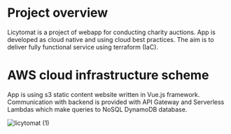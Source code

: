 # Project overview
Licytomat is a project of webapp for conducting charity auctions. 
App is developed as cloud native and using cloud best practices. The aim is to deliver fully functional service using terraform (IaC).

# AWS cloud infrastructure scheme
App is using s3 static content website written in Vue.js framework. Communication with backend is provided with API Gateway and Serverless Lambdas 
which make queries to NoSQL DynamoDB database.

![licytomat (1)](https://user-images.githubusercontent.com/26739110/113406038-1707a600-93ab-11eb-8af7-1c12f016b633.png)
